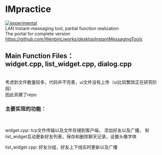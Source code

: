 # IMpractice
[![experimental](http://badges.github.io/stability-badges/dist/experimental.svg)](http://github.com/badges/stability-badges)
<br>LAN Instant-messaging tool, partial function realization
<br>The portal for complete version https://github.com/WenbinLiworks/desktopInstantMessagingTools
## Main Function Files：<br>widget.cpp, list_widget.cpp, dialog.cpp
<br> 考虑到文件数量较多，代码并不完善，ui文件没有上传（ui比较繁琐正在研究阶段）
<br> 因此另建了repo
<br>
### 主要实现的功能：
<br>

widget.cpp: tcp文件传输以及文件存储到客户端， 添加好友以及广播， 和list_widget互动更新好友列表，保存和删除聊天记录，设置头像字体
<br>
 
list_widget.cpp: 好友分组，好友上下线实时更新以及广播
<br>
